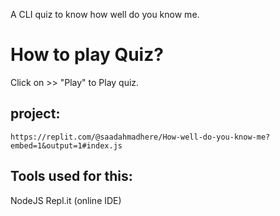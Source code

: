A CLI quiz to know how well do you know me.

# How to play Quiz?
Click on >> "Play" to Play quiz.

##  project:
 ```https://replit.com/@saadahmadhere/How-well-do-you-know-me?embed=1&output=1#index.js```
## Tools used for this:
NodeJS
Repl.it (online IDE)
